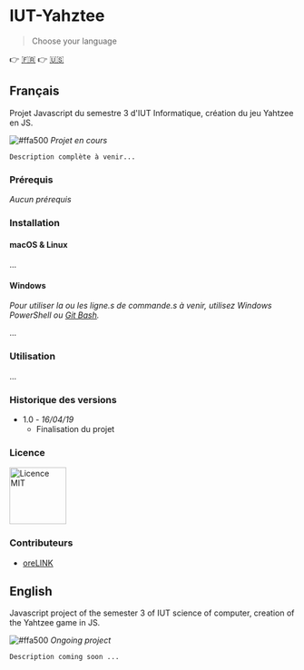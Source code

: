 # IUT-Yahztee

> Choose your language

:point_right: [:fr:](#français) :point_right: [:us:](#english)

## Français

Projet Javascript du semestre 3 d'IUT Informatique, création du jeu Yahtzee en JS.

![#ffa500](https://placehold.it/15/ffa500/000000?text=+)   *Projet en cours*

`Description complète à venir...`

### Prérequis

*Aucun prérequis*

### Installation

#### macOS & Linux

...

#### Windows

*Pour utiliser la ou les ligne.s de commande.s à venir, utilisez Windows PowerShell ou [Git Bash](https://gitforwindows.org/).*

...

### Utilisation

...

### Historique des versions

* 1.0 - *16/04/19*
    * Finalisation du projet
    
### Licence

<a target="_blank" rel="noopener noreferrer" href="https://fr.wikipedia.org/wiki/Licence_MIT"><img src="https://ucarecdn.com/71946d9b-adad-4d6e-9130-0a480ddcc553/" alt="Licence MIT" width="100" height="100"/></a>

### Contributeurs

* [oreLINK](https://github.com/oreLINK)

## English

Javascript project of the semester 3 of IUT science of computer, creation of the Yahtzee game in JS.

![#ffa500](https://placehold.it/15/ffa500/000000?text=+)   *Ongoing project*

`Description coming soon ...`

